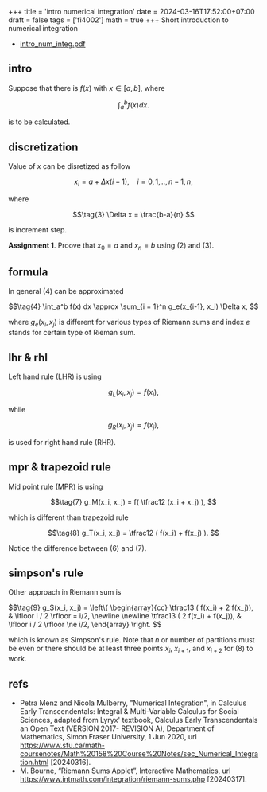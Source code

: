 +++
title = 'intro numerical integration'
date = 2024-03-16T17:52:00+07:00
draft = false
tags = ['fi4002']
math = true
+++
Short introduction to numerical integration
<!--more-->

+ [intro_num_integ.pdf](https://osf.io/2akug)


## intro
Suppose that there is $f(x)$ with $x \in [a, b]$, where

$$\tag{1}
\int_a^b f(x) dx.
$$

is to be calculated.


## discretization
Value of $x$ can be disretized as follow

$$\tag{2}
x_i = a + \Delta x (i - 1), \ \ \ \ i = 0, 1, .., n-1, n,
$$

where

$$\tag{3}
\Delta x = \frac{b-a}{n}
$$

is increment step.

**Assignment 1**. Proove that $x_0 = a$ and $x_n = b$ using (2) and (3).


## formula
In general (4) can be approximated

$$\tag{4}
\int_a^b f(x) dx \approx \sum_{i = 1}^n g_e(x_{i-1}, x_i) \Delta x,
$$

where $g_e(x_i, x_j)$ is different for various types of Riemann sums and index $e$ stands for certain type of Rieman sum.


## lhr & rhl
Left hand rule (LHR) is using

$$\tag{5}
g_L(x_i, x_j) = f(x_i),
$$

while

$$\tag{6}
g_R(x_i, x_j) = f(x_j),
$$

is used for right hand rule (RHR).


## mpr & trapezoid rule
Mid point rule (MPR) is using

$$\tag{7}
g_M(x_i, x_j) = f( \tfrac12 (x_i + x_j) ),
$$

which is different than trapezoid rule

$$\tag{8}
g_T(x_i, x_j) = \tfrac12 ( f(x_i) + f(x_j) ).
$$

Notice the difference between (6) and (7).


## simpson's rule
Other approach in Riemann sum is 

$$\tag{9}
g_S(x_i, x_j) = \left\\{
\begin{array}{cc}
\tfrac13 ( f(x_i) + 2 f(x_j)), & \lfloor i / 2 \rfloor = i/2, \newline \newline
\tfrac13 ( 2 f(x_i) + f(x_j)), & \lfloor i / 2 \rfloor \ne i/2,
\end{array}
\right.
$$

which is known as Simpson's rule. Note that $n$ or number of partitions must be even or there should be at least three points $x_i$, $x_{i+1}$, and $x_{i+2}$ for (8) to work.


## refs
+ Petra Menz and Nicola Mulberry, "Numerical Integration", in Calculus Early Transcendentals: Integral & Multi-Variable Calculus for Social Sciences, adapted from Lyryx' textbook, Calculus Early Transcendentals an Open Text (VERSION 2017- REVISION A), Department of Mathematics, Simon Fraser University, 1 Jun 2020, url https://www.sfu.ca/math-coursenotes/Math%20158%20Course%20Notes/sec_Numerical_Integration.html [20240316].
+ M. Bourne, “Riemann Sums Applet”, Interactive Mathematics, url https://www.intmath.com/integration/riemann-sums.php [20240317].
